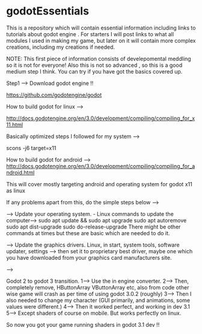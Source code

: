# godotEssentials
This is a repository which will contain essential information including links to tutorials about godot engine . For starters I will post links to what all modules I used in making my game, but later on it will contain more complex creations, including my creations if needed.

NOTE: This first piece of information consists of develepomental meddling so it is not for everyone! Also this is not so advanced , so this is a good medium step I think. You can try if you have got the basics covered up.

Step1 --> Download godot engine !!

https://github.com/godotengine/godot

How to build godot for linux -->

http://docs.godotengine.org/en/3.0/development/compiling/compiling_for_x11.html

Basically optimized steps I followed for my system -->

scons -j6 target=x11



How to build godot for android -->
http://docs.godotengine.org/en/3.0/development/compiling/compiling_for_android.html

This will cover mostly targeting android and operating system for godot x11 as linux

If any problems apart from this, do the simple steps below -->

--> Update your operating system. -
Linux commands to update the computer-->
sudo apt update && sudo apt upgrade
sudo apt autoremove
sudo apt dist-upgrade
sudo do-release-upgrade
There might be other commands at times but these are basic which are needed to do it.

--> Update the graphics drivers.
Linux, in start, system tools, software updater, settings -->
then set it to proprietary best driver, maybe one which you have downloaded from your graphics card manufacturers site.



--> 



Godot 2 to godot 3 transition.
1--> Use the in engine converter.
2--> Then, completely remove, HButtonArray VButtonArray etc, also from code other wise game will crash as per time of using godot 3.0.2 (roughly)
3--> Then I also needed to change my character (GUI primarily, and animations, some values were different.)
4--> Then it worked perfect, and working in dev 3.1 
5--> Except shaders of course on mobile. But works perfectly on linux.

So now you got your game running shaders in godot 3.1 dev !!

